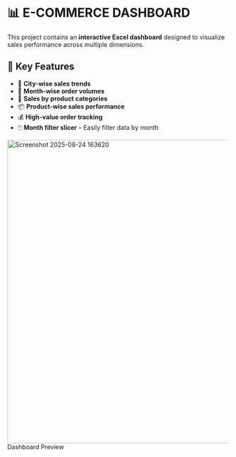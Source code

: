  # 📊 E-COMMERCE DASHBOARD

This project contains an **interactive Excel dashboard** designed to visualize sales performance across multiple dimensions.

## 🔑 Key Features
- 📍 **City-wise sales trends**  
- 📆 **Month-wise order volumes**  
- 🛒 **Sales by product categories**  
- 📦 **Product-wise sales performance**  
- 💰 **High-value order tracking**  
- 🖱️ **Month filter slicer** – Easily filter data by month  

<img width="1892" height="691" alt="Screenshot 2025-08-24 163620" src="https://github.com/user-attachments/assets/21dc8ba2-a96f-40f1-9b43-de5e3208b6d2" />
Dashboard Preview

																					
																					
																					
																					
																					
																					
																					
																					
																					
																					


